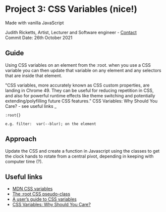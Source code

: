 ##
# Project 3: CSS Variables (nice!)
Made with vanilla JavaScript

Judith Ricketts, Artist, Lecturer and Software engineer - [Contact](https://lovespictures.com/)  
Commit Date: 26th October 2021

## Guide  

Using CSS variables on an element from the :root. 
when you use a CSS variable you can then update that variable on any element and any selectors that are inside that element.
     
<!-- Syntax -->
"CSS variables, more accurately known as CSS custom properties, are landing in Chrome 49. They can be useful for reducing repetition in CSS, and also for powerful runtime       effects like theme switching and potentially extending/polyfilling future CSS features."  CSS Variables: Why Should You Care? - see useful links _
<!-- syntax -->
      

<!-- Syntax -->
    :root{}
    
    e.g. filter:  var(--blur); on the element 
<!-- syntax -->


## Approach

Update the CSS and create a function in Javascript using the classes to get the clock hands to rotate from a central pivot, 
depending in keeping with computer time (?).
 
## Useful links

* [MDN CSS variables](https://developer.mozilla.org/en-US/docs/Web/CSS/Using_CSS_custom_properties)
* [The :root CSS pseudo-class](https://developer.mozilla.org/en-US/docs/Web/CSS/:root)    
* [A user’s guide to CSS variables](https://increment.com/frontend/a-users-guide-to-css-variables/)
* [CSS Variables: Why Should You Care?](https://developers.google.com/web/updates/2016/02/css-variables-why-should-you-care)


<!-- guide  https://github.com/nitishdayal/JavaScript30 -->
<!-- formatting read.me https://docs.github.com/en/github/writing-on-github/getting-started-with-writing-and-formatting-on-github/basic-writing-and-formatting-syntax -->

